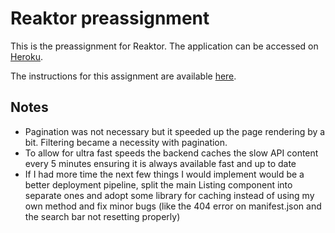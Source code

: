 # Reaktor preassignment

This is the preassignment for Reaktor. The application can be accessed on [Heroku](https://warehouse-stock-app.herokuapp.com/).

The instructions for this assignment are available [here](https://www.reaktor.com/junior-dev-assignment/).

## Notes

- Pagination was not necessary but it speeded up the page rendering by a bit. Filtering became a necessity with pagination.
- To allow for ultra fast speeds the backend caches the slow API content every 5 minutes ensuring it is always available fast and up to date
- If I had more time the next few things I would implement would be a better deployment pipeline, split the main Listing component into separate ones and adopt some library for caching instead of using my own method and fix minor bugs (like the 404 error on manifest.json and the search bar not resetting properly)
